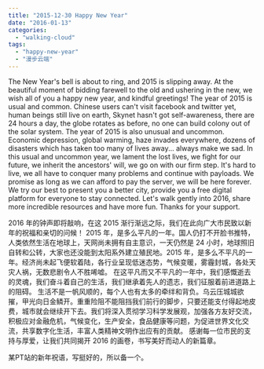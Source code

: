 ```yaml
---
title: "2015-12-30 Happy New Year"
date: "2016-01-13"
categories: 
  - "walking-cloud"
tags: 
  - "happy-new-year"
  - "漫步云端"
---
```


The New Year's bell is about to ring, and 2015 is slipping away. At the beautiful moment of bidding farewell to the old and ushering in the new, we wish all of you a happy new year, and kindful greetings! The year of 2015 is usual and common. Chinese users can't visit facebook and twitter yet, human beings still live on earth, Skynet hasn't got self-awareness, there are 24 hours a day, the globe rotates as before, no one can build colony out of the solar system. The year of 2015 is also unusual and uncommon. Economic depression, global warming, haze invades everywhere, dozens of disasters which has taken too many of lives away... always make we sad. In this usual and uncommon year, we lament the lost lives, we fight for our future, we inherit the ancestors' will, we go on with our firm step. It's hard to live, we all have to conquer many problems and continue with payloads. We promise as long as we can afford to pay the server, we will be here forever. We try our best to present you a better city, provide you a free digital platform for everyone to stay connected. Let's walk gently into 2016, share more incredible resources and have more fun. Thanks for your support.

2016 年的钟声即将敲响，在这 2015 渐行渐远之际，我们在此向广大市民致以新年的祝福和亲切的问候！ 2015 年，是多么平凡的一年。国人仍打不开脸书推特，人类依然生活在地球上，天网尚未拥有自主意识，一天仍然是 24 小时，地球照旧自转和公转，大家也还没能到太阳系外建立殖民地。2015 年，是多么不平凡的一年。经济尚未起飞便软着陆，各行业呈现低迷态势，气候变暖，雾霾封城，各处天灾人祸，无数悲剧令人不胜唏嘘。 在这平凡而又不平凡的一年中，我们感慨逝去的灵魂，我们奋斗着自己的生活，我们继承着先人的遗志，我们征服着前进道路上的阻碍。 生活不是一帆风顺的，每个人也有太多的牵绊和背负。乌云压城城欲摧，甲光向日金鳞开。重重险阻不能阻挡我们前行的脚步，只要还能支付得起地皮费，城市就会继续开下去。我们将深入贯彻学习科学发展观，加强各方友好交流，积极应对金融危机，气候变化，生产安全，食品健康等问题，为促进世界文化交流，共享数字化生活，丰富人类精神文明作出应有的贡献。 感谢每一位市民的支持与厚爱，让我们共同揭开 2016 的画卷，书写美好而动人的新篇章。

某PT站的新年祝语，写挺好的，所以备一个。
